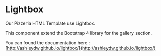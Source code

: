 # Lightbox

Our Pizzeria HTML Template use Lightbox.

This component extend the Bootstrap 4 library for the gallery section. 

You can found the documentation here : [http://ashleydw.github.io/lightbox/](http://ashleydw.github.io/lightbox/)

